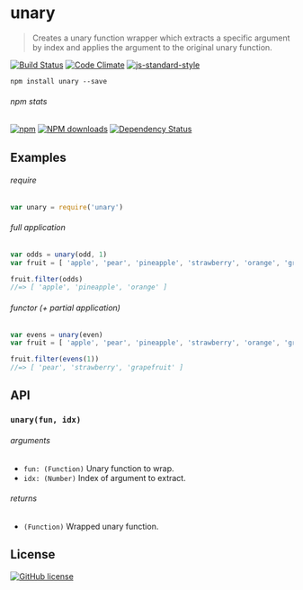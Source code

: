 # unary
> Creates a unary function wrapper which extracts a specific argument by index and applies the argument to the original unary function.

[![Build Status](http://img.shields.io/travis/wilmoore/unary.js.svg)](https://travis-ci.org/wilmoore/unary.js) [![Code Climate](https://codeclimate.com/github/wilmoore/unary.js/badges/gpa.svg)](https://codeclimate.com/github/wilmoore/unary.js) [![js-standard-style](https://img.shields.io/badge/code%20style-standard-brightgreen.svg?style=flat)](https://github.com/feross/standard)

```shell
npm install unary --save
```

###### npm stats

[![npm](https://img.shields.io/npm/v/unary.svg)](https://www.npmjs.org/package/unary) [![NPM downloads](http://img.shields.io/npm/dm/unary.svg)](https://www.npmjs.org/package/unary) [![Dependency Status](https://gemnasium.com/wilmoore/unary.js.svg)](https://gemnasium.com/wilmoore/unary.js)

## Examples

###### require

```js
var unary = require('unary')
```

###### full application

```js
var odds = unary(odd, 1)
var fruit = [ 'apple', 'pear', 'pineapple', 'strawberry', 'orange', 'grapefruit' ]

fruit.filter(odds)
//=> [ 'apple', 'pineapple', 'orange' ]
```

###### functor (+ partial application)

```js
var evens = unary(even)
var fruit = [ 'apple', 'pear', 'pineapple', 'strawberry', 'orange', 'grapefruit' ]

fruit.filter(evens(1))
//=> [ 'pear', 'strawberry', 'grapefruit' ]
```

## API

### `unary(fun, idx)`

###### arguments

 - `fun: (Function)` Unary function to wrap.
 - `idx: (Number)` Index of argument to extract.

###### returns

 - `(Function)` Wrapped unary function.

## License

[![GitHub license](https://img.shields.io/github/license/wilmoore/unary.js.svg)](https://github.com/wilmoore/unary.js/blob/master/license)
